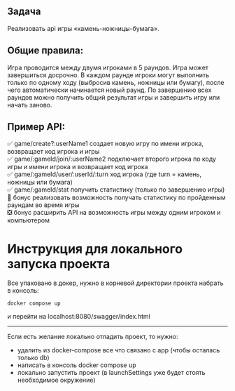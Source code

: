 ## Задача
Реализовать api игры «камень-ножницы-бумага».

## Общие правила:
Игра проводится между двумя игроками в 5 раундов. Игра может завершиться досрочно.
В каждом раунде игроки могут выполнить только по одному ходу (выбросив камень, ножницы или бумагу),
после чего автоматически начинается новый раунд. По завершению всех раундов можно получить общий
результат игры и завершить игру или начать заново.

## Пример API:
:white_check_mark: game/create?:userName1 создает новую игру по имени игрока, возвращает
код игрока и игры    
:white_check_mark: game/:gameId/join/:userName2 подключает второго игрока по коду игры и
имени игрока и возвращает код игрока    
:white_check_mark: game/:gameId/user/:userId/:turn ход игрока (где turn = камень, ножницы или
бумага)    
:white_check_mark: game/:gameId/stat получить статистику (только по завершению игры)    
:black_square_button: бонус реализовать возможность получать статистику по пройденным раундам во время игры    
:negative_squared_cross_mark: бонус расширить API на возможность игры между одним игроком и компьютером

# Инструкция для локального запуска проекта
Все упаковано в докер, нужно в корневой директории проекта набрать в консоль:
```
docker compose up
```
и перейти на localhost:8080/swagger/index.html
____
Если есть желание локально отладить проект, то нужно:
- удалить из docker-compose все что связано с app (чтобы осталась только db)
- написать в консоль docker compose up
- локально запустить проект (в launchSettings уже будет стоять необходимое окружение) 
